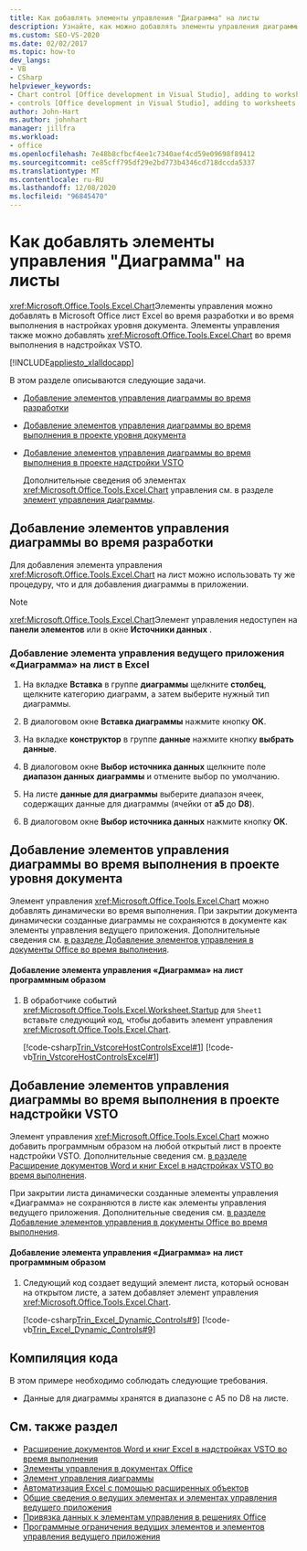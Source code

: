 ```yaml
---
title: Как добавлять элементы управления "Диаграмма" на листы
description: Узнайте, как можно добавлять элементы управления диаграммы в Microsoft Office лист Excel во время разработки и во время выполнения в настройках уровня документа.
ms.custom: SEO-VS-2020
ms.date: 02/02/2017
ms.topic: how-to
dev_langs:
- VB
- CSharp
helpviewer_keywords:
- Chart control [Office development in Visual Studio], adding to worksheets
- controls [Office development in Visual Studio], adding to worksheets
author: John-Hart
ms.author: johnhart
manager: jillfra
ms.workload:
- office
ms.openlocfilehash: 7e48b8cfbcf4ee1c7340aef4cd59e09698f89412
ms.sourcegitcommit: ce85cff795df29e2bd773b4346cd718dccda5337
ms.translationtype: MT
ms.contentlocale: ru-RU
ms.lasthandoff: 12/08/2020
ms.locfileid: "96845470"
---
```

# <a name="how-to-add-chart-controls-to-worksheets"></a>Как добавлять элементы управления "Диаграмма" на листы
  <xref:Microsoft.Office.Tools.Excel.Chart>Элементы управления можно добавлять в Microsoft Office лист Excel во время разработки и во время выполнения в настройках уровня документа. Элементы управления также можно добавлять <xref:Microsoft.Office.Tools.Excel.Chart> во время выполнения в надстройках VSTO.

 [!INCLUDE[appliesto_xlalldocapp](../vsto/includes/appliesto-xlalldocapp-md.md)]

 В этом разделе описываются следующие задачи.

- [Добавление элементов управления диаграммы во время разработки](#designtime)

- [Добавление элементов управления диаграммы во время выполнения в проекте уровня документа](#runtimedoclevel)

- [Добавление элементов управления диаграммы во время выполнения в проекте надстройки VSTO](#runtimeaddin)

  Дополнительные сведения об элементах <xref:Microsoft.Office.Tools.Excel.Chart> управления см. в разделе [элемент управления диаграммы](../vsto/chart-control.md).

## <a name="add-chart-controls-at-design-time"></a><a name="designtime"></a> Добавление элементов управления диаграммы во время разработки
 Для добавления элемента управления <xref:Microsoft.Office.Tools.Excel.Chart> на лист можно использовать ту же процедуру, что и для добавления диаграммы в приложении.

> [!NOTE]
> <xref:Microsoft.Office.Tools.Excel.Chart>Элемент управления недоступен на **панели элементов** или в окне **Источники данных** .

### <a name="to-add-a-chart-host-control-to-a-worksheet-in-excel"></a>Добавление элемента управления ведущего приложения «Диаграмма» на лист в Excel

1. На вкладке **Вставка** в группе **диаграммы** щелкните **столбец**, щелкните категорию диаграмм, а затем выберите нужный тип диаграммы.

2. В диалоговом окне **Вставка диаграммы** нажмите кнопку **ОК**.

3. На вкладке **конструктор** в группе **данные** нажмите кнопку **выбрать данные**.

4. В диалоговом окне **Выбор источника данных** щелкните поле **диапазон данных** **диаграммы** и отмените выбор по умолчанию.

5. На листе **данные для диаграммы** выберите диапазон ячеек, содержащих данные для диаграммы (ячейки от **a5** до **D8**).

6. В диалоговом окне **Выбор источника данных** нажмите кнопку **ОК**.

## <a name="add-chart-controls-at-run-time-in-a-document-level-project"></a><a name="runtimedoclevel"></a> Добавление элементов управления диаграммы во время выполнения в проекте уровня документа
 Элемент управления <xref:Microsoft.Office.Tools.Excel.Chart> можно добавлять динамически во время выполнения. При закрытии документа динамически созданные диаграммы не сохраняются в документе как элементы управления ведущего приложения. Дополнительные сведения см. [в разделе Добавление элементов управления в документы Office во время выполнения](../vsto/adding-controls-to-office-documents-at-run-time.md).

#### <a name="to-add-a-chart-control-to-a-worksheet-programmatically"></a>Добавление элемента управления «Диаграмма» на лист программным образом

1. В обработчике событий <xref:Microsoft.Office.Tools.Excel.Worksheet.Startup> для `Sheet1` вставьте следующий код, чтобы добавить элемент управления <xref:Microsoft.Office.Tools.Excel.Chart>.

     [!code-csharp[Trin_VstcoreHostControlsExcel#1](../vsto/codesnippet/CSharp/Trin_VstcoreHostControlsExcelCS/Sheet1.cs#1)]
     [!code-vb[Trin_VstcoreHostControlsExcel#1](../vsto/codesnippet/VisualBasic/Trin_VstcoreHostControlsExcelVB/Sheet1.vb#1)]

## <a name="add-chart-controls-at-run-time-in-a-vsto-add-in-project"></a><a name="runtimeaddin"></a> Добавление элементов управления диаграммы во время выполнения в проекте надстройки VSTO
 Элемент управления <xref:Microsoft.Office.Tools.Excel.Chart> можно добавить программным образом на любой открытый лист в проекте надстройки VSTO. Дополнительные сведения см. [в разделе Расширение документов Word и книг Excel в надстройках VSTO во время выполнения](../vsto/extending-word-documents-and-excel-workbooks-in-vsto-add-ins-at-run-time.md).

 При закрытии листа динамически созданные элементы управления «Диаграмма» не сохраняются в листе как элементы управления ведущего приложения. Дополнительные сведения см. [в разделе Добавление элементов управления в документы Office во время выполнения](../vsto/adding-controls-to-office-documents-at-run-time.md).

#### <a name="to-add-a-chart-control-to-a-worksheet-programmatically"></a>Добавление элемента управления «Диаграмма» на лист программным образом

1. Следующий код создает ведущий элемент листа, который основан на открытом листе, а затем добавляет элемент управления <xref:Microsoft.Office.Tools.Excel.Chart>.

     [!code-csharp[Trin_Excel_Dynamic_Controls#9](../vsto/codesnippet/CSharp/Trin_Excel_Dynamic_Controls/ThisAddIn.cs#9)]
     [!code-vb[Trin_Excel_Dynamic_Controls#9](../vsto/codesnippet/VisualBasic/Trin_Excel_Dynamic_Controls/ThisAddIn.vb#9)]

## <a name="compile-the-code"></a>Компиляция кода
 В этом примере необходимо соблюдать следующие требования.

- Данные для диаграммы хранятся в диапазоне с A5 по D8 на листе.

## <a name="see-also"></a>См. также раздел
- [Расширение документов Word и книг Excel в надстройках VSTO во время выполнения](../vsto/extending-word-documents-and-excel-workbooks-in-vsto-add-ins-at-run-time.md)
- [Элементы управления в документах Office](../vsto/controls-on-office-documents.md)
- [Элемент управления диаграммы](../vsto/chart-control.md)
- [Автоматизация Excel с помощью расширенных объектов](../vsto/automating-excel-by-using-extended-objects.md)
- [Общие сведения о ведущих элементах и элементах управления ведущего приложения](../vsto/host-items-and-host-controls-overview.md)
- [Привязка данных к элементам управления в решениях Office](../vsto/binding-data-to-controls-in-office-solutions.md)
- [Программные ограничения ведущих элементов и элементов управления ведущего приложения](../vsto/programmatic-limitations-of-host-items-and-host-controls.md)
